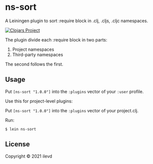 # ns-sort

A Leiningen plugin to sort :require block in .clj, .cljs, .cljc namespaces.

[![Clojars Project](https://img.shields.io/clojars/v/ns-sort.svg)](https://clojars.org/ns-sort)

The plugin divide each :require block in two parts:
1. Project namespaces
2. Third-party namespaces

The second follows the first. 

## Usage


Put `[ns-sort "1.0.0"]` into the `:plugins` vector of your `:user`
profile.

Use this for project-level plugins:

Put `[ns-sort "1.0.0"]` into the `:plugins` vector of your project.clj.

Run:

    $ lein ns-sort

## License

Copyright © 2021 ilevd